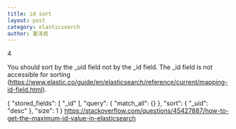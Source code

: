```yaml
---
title: id sort
layout: post
category: elasticsearch
author: 夏泽民
---
```

4

You should sort by the _uid field not by the _id field. The _id field is not accessible for sorting (https://www.elastic.co/guide/en/elasticsearch/reference/current/mapping-id-field.html).

{
  "stored_fields": [
    "_id"
  ],
  "query": {
    "match_all": {}
  },
  "sort": {
    "_uid": "desc"
  },
  "size": 1
}
https://stackoverflow.com/questions/45427887/how-to-get-the-maximum-id-value-in-elasticsearch
<!-- more -->
